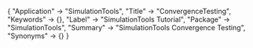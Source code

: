 {
 "Application" -> "SimulationTools",
 "Title" -> "ConvergenceTesting",
 "Keywords" -> {},
 "Label" -> "SimulationTools Tutorial",
 "Package" -> "SimulationTools",
 "Summary" -> "SimulationTools Convergence Testing",
 "Synonyms" -> {}
 }
